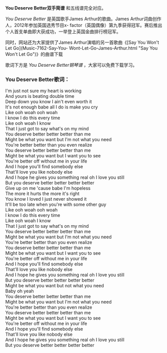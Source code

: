 

**You Deserve Better双手简谱** 和五线谱完全对应。

_You Deserve Better_ 是英国歌手James Arthur的歌曲。James Arthur词曲创作人，2012年参加英国选秀节目x-
factor（英国偶像）第九季获得冠军。赛后推出个人首支单曲即大获成功，一举登上英国金曲排行榜冠军。

同时，网站还为大家提供了James Arthur演唱的另一首歌曲《[Say You Won't Let Go](Music-7162-Say-You-
Wont-Let-Go-James-Arthur.html "Say You Won't Let Go")》的曲谱下载

歌词下方是 _You Deserve Better钢琴谱_ ，大家可以免费下载学习。

### You Deserve Better歌词：

I'm just not sure my heart is working  
And yours is beating double time  
Deep down you know I ain't even worth it  
It's not enough babe all I do is make you cry  
Like ooh woah ooh woah  
I know I do this every time  
Like ooh woah I know  
That I just got to say what's on my mind  
You deserve better better better than me  
Might be what you want but I'm not what you need  
You're better better than you even realize  
You deserve better better better than me  
Might be what you want but I want you to see  
You're better off without me in your life  
And I hope you'll find somebody else  
That'll love you like nobody else  
And I hope he gives you something real oh I love you still  
But you deserve better better better better  
Give up on me 'cause babe I'm hopeless  
The more it hurts the more it's right  
You know I loved I just never showed it  
It'll be too late when you're with some other guy  
Like ooh woah ooh woah  
I know I do this every time  
Like ooh woah I know  
That I just got to say what's on my mind  
You deserve better better better than me  
Might be what you want but I'm not what you need  
You're better better than you even realize  
You deserve better better better than me  
Might be what you want but I want you to see  
You're better off without me in your life  
And I hope you'll find somebody else  
That'll love you like nobody else  
And I hope he gives you something real oh I love you still  
But you deserve better better better better  
Might be what you want but not what you need  
Baby oh yeah  
You deserve better better better than me  
Might be what you want but I'm not what you need  
You're better better than you even realize  
You deserve better better better than me  
Might be what you want but I want you to see  
You're better off without me in your life  
And I hope you'll find somebody else  
That'll love you like nobody else  
And I hope he gives you something real oh I love you still  
But you deserve better better better better

